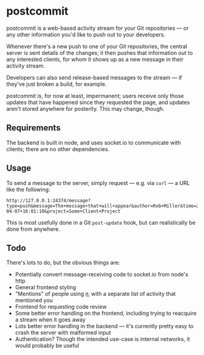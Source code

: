 # postcommit

postcommit is a web-based activity stream for your Git repositories — or any other information you'd like to push out to your developers.

Whenever there's a new push to one of your Git repositories, the central server is sent details of the changes; it then pushes that information out to any interested clients, for whom it shows up as a new message in their activity stream.

Developers can also send release-based messages to the stream — if they've just broken a build, for example.

postcommit is, for now at least, impermanent; users receive only those updates that have happened since they requested the page, and updates aren't stored anywhere for posterity. This may change, though.

## Requirements

The backend is built in node, and uses socket.io to communicate with clients; there are no other dependencies.

## Usage

To send a message to the server, simply request — e.g. via `curl` — a URL like the following:

	http://127.0.0.1:24374/message?type=push&message=The+message+that+will+appear&author=Rob+Miller&time=2012-04-07+16:01:10&project=Some+Client+Project

This is most usefully done in a Git `post-update` hook, but can realistically be done from anywhere.

## Todo

There's lots to do, but the obvious things are:

* Potentially convert message-receiving code to socket.io from node's http
* General frontend styling
* "Mentions" of people using `@`, with a separate list of activity that mentioned you
* Frontend for requesting code review
* Some better error handling on the frontend, including trying to reacquire a stream when it goes away
* Lots better error handling in the backend — it's currently pretty easy to crash the server with malformed input
* Authentication? Though the intended use-case is internal networks, it would probably be useful